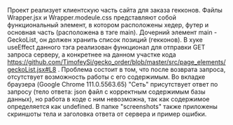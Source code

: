 Проект реализует клиентскую часть сайта для заказа гекконов. Файлы Wrapper.jsx и Wrapper.modeule.css представляют собой функциональный элемент, в котором расположены хедер, футер и основная часть (расположена в тэге main).
Дочерний элемент main - GeckoList, он должен хранить список позиций (гекконов). В хуке useEffect данного тэга реализован функционал для отправки GET запроса серверу, а конкретнее на данном участке кода https://github.com/TimofeySi/gecko_order/blob/master/src/page_elements/geckoList.jsx#L8 .
Проблема состоит в том, что после возврата запроса, отсутствует возможность работы с его содержимым. Во вкладке браузера (Google Chrome 111.0.5563.65) "Сеть" присутствует ответ по запросу (тело ответа: json файл с корректным содержимым базы данных), но работа в коде с ним невозможна, так как содержимое определяется как undefined.
В папке "screenshots" также приложены скриншоты тела и заголовка ответа от сервера и пример ошибки.
